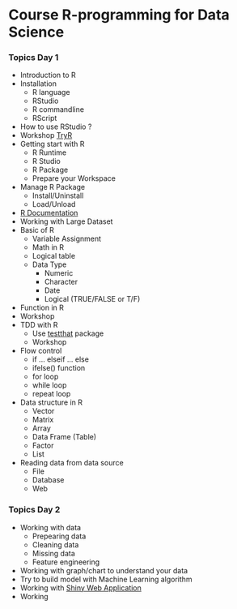 # Course R-programming for Data Science

### Topics Day 1
* Introduction to R
* Installation
  * R language
  * RStudio
  * R commandline
  * RScript
* How to use RStudio ?
* Workshop [TryR](http://tryr.codeschool.com/)
* Getting start with R
  * R Runtime
  * R Studio
  * R Package
  * Prepare your Workspace
* Manage R Package
  * Install/Uninstall
  * Load/Unload
* [R Documentation](https://www.rdocumentation.org/)
* Working with Large Dataset
* Basic of R
  * Variable Assignment
  * Math in R
  * Logical table
  * Data Type
    * Numeric
    * Character
    * Date
    * Logical (TRUE/FALSE  or T/F)
* Function in R
* Workshop
* TDD with R
  * Use [testthat](https://cran.r-project.org/web/packages/testthat/index.html) package
  * Workshop
* Flow control
  * if ... elseif ... else
  * ifelse() function
  * for loop
  * while loop
  * repeat loop
* Data structure in R
  * Vector
  * Matrix
  * Array
  * Data Frame (Table)
  * Factor
  * List
* Reading data from data source
  * File
  * Database
  * Web


### Topics Day 2
* Working with data
  * Prepearing data
  * Cleaning data
  * Missing data
  * Feature engineering
* Working with graph/chart to understand your data
* Try to build model with Machine Learning algorithm
* Working with [Shiny Web Application](https://shiny.rstudio.com/)
* Working
    
 

 
 
